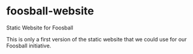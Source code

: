 # foosball-website
Static Website for Foosball

This is only a first version of the static website that we could use for our Foosball initiative.
